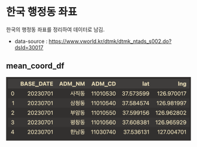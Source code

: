 # 한국 행정동 좌표 
한국의 행정동 좌표를 정리하여 데이터로 남김.

- data-source : https://www.vworld.kr/dtmk/dtmk_ntads_s002.do?dsId=30017

## mean_coord_df
![image](./README_ASSETS/result.png)
